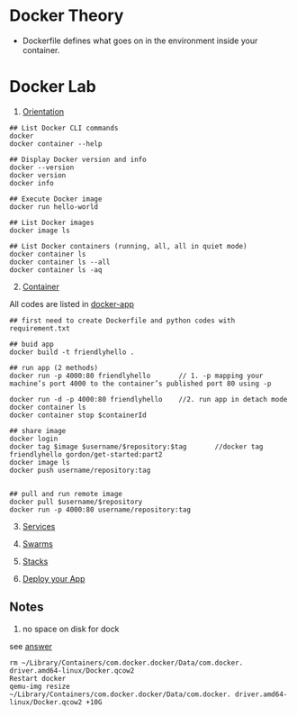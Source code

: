 # Docker Theory

- Dockerfile defines what goes on in the environment inside your container.




# Docker Lab

1. [Orientation](https://docs.docker.com/get-started/#recap-and-cheat-sheet)

```
## List Docker CLI commands
docker
docker container --help

## Display Docker version and info
docker --version
docker version
docker info

## Execute Docker image
docker run hello-world

## List Docker images
docker image ls

## List Docker containers (running, all, all in quiet mode)
docker container ls
docker container ls --all
docker container ls -aq

```


2. [Container]()

All codes are listed in [docker-app](docker-app)
```
## first need to create Dockerfile and python codes with requirement.txt

## buid app
docker build -t friendlyhello .  

## run app (2 methods)
docker run -p 4000:80 friendlyhello       // 1. -p mapping your machine’s port 4000 to the container’s published port 80 using -p

docker run -d -p 4000:80 friendlyhello    //2. run app in detach mode
docker container ls
docker container stop $containerId

## share image
docker login
docker tag $image $username/$repository:$tag       //docker tag friendlyhello gordon/get-started:part2
docker image ls
docker push username/repository:tag


## pull and run remote image
docker pull $username/$repository
docker run -p 4000:80 username/repository:tag
```


3. [Services]()



4. [Swarms]()



5. [Stacks]()



6. [Deploy your App]()



## Notes

1. no space on disk for dock

see [answer](https://forums.docker.com/t/no-space-left-on-device-error/10894/17)

```
rm ~/Library/Containers/com.docker.docker/Data/com.docker. driver.amd64-linux/Docker.qcow2
Restart docker
qemu-img resize ~/Library/Containers/com.docker.docker/Data/com.docker. driver.amd64-linux/Docker.qcow2 +10G
```


